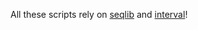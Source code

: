 All these scripts rely on [seqlib](https://github.com/kepbod/seqlib) and
[interval](https://github.com/kepbod/interval)!
